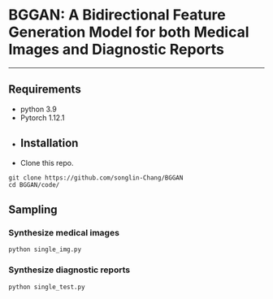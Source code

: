 # BGGAN: A Bidirectional Feature Generation Model for both Medical Images and Diagnostic Reports
---
## Requirements
- python 3.9
- Pytorch 1.12.1
- ## Installation
- Clone this repo.
```
git clone https://github.com/songlin-Chang/BGGAN
cd BGGAN/code/
```
## Sampling
### Synthesize medical images
  ```
  python single_img.py
  ```
### Synthesize diagnostic reports
  ```
  python single_test.py
  ```
